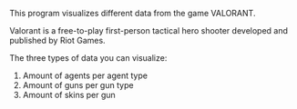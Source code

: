 This program visualizes different data from the game VALORANT.

Valorant is a free-to-play first-person tactical hero shooter developed and published by Riot Games.

The three types of data you can visualize:

1. Amount of agents per agent type
2. Amount of guns per gun type
3. Amount of skins per gun